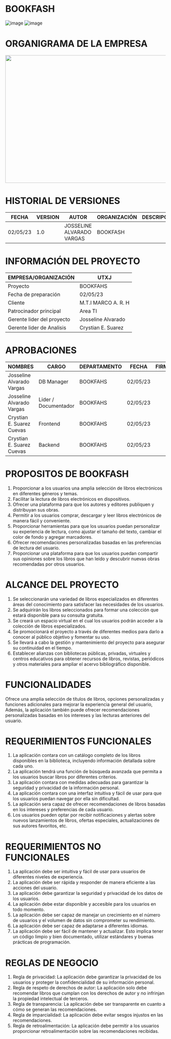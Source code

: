 # BOOKFASH 

   
![image](https://github.com/srzzuares/DDI_Integradora_BOOKFASH/assets/84793967/04aceb1d-a28c-4346-a0e1-03c2abc32064)  ![image](https://github.com/srzzuares/DDI_Integradora_BOOKFASH/assets/84793967/51d4a167-96ea-40aa-84b2-c345b48733ad)

# ORGANIGRAMA DE LA EMPRESA
<p align="center">
  <img width="800" height="400" src="https://github.com/srzzuares/DDI_Integradora_BOOKFASH/assets/84793967/de3e9929-74d5-4283-a111-4dba026797f1">
</p>


# HISTORIAL DE VERSIONES

| FECHA    | VERSION  | AUTOR    | ORGANIZACIÓN | DESCRIPCIÓN |
|----------|----------|----------|--------------|-------------|
| 02/05/23    | 1.0   | JOSSELINE ALVARADO VARGAS   |  BOOKFASH            |             |

# INFORMACIÓN DEL PROYECTO

| EMPRESA/ORGANIZACIÓN | UTXJ |
|----------------------|------|
| Proyecto             |BOOKFAHS|
|Fecha de preparación  |02/05/23|
|Cliente               |M.T.I MARCO A. R. H|
|Patrocinador principal | Area TI |
|Gerente lider del proyecto | Josseline Alvarado |
|Gerente lider de Analisis | Crystian E. Suarez |


# APROBACIONES

| NOMBRES | CARGO | DEPARTAMENTO | FECHA | FIRMA |
|--------|-------|-----------------------------|---------------|------------|
|Josseline Alvarado Vargas| DB Manager | BOOKFAHS | 02/05/23 |             |
|Josseline Alvarado Vargas| Lider / Documentador | BOOKFAHS | 02/05/23 |             |
|Crystian E. Suarez Cuevas| Frontend | BOOKFAHS | 02/05/23 |             |
|Crystian E. Suarez Cuevas| Backend | BOOKFAHS | 02/05/23 |             |


# PROPOSITOS DE BOOKFASH

1.	Proporcionar a los usuarios una amplia selección de libros electrónicos en diferentes géneros y temas. 
2.	Facilitar la lectura de libros electrónicos en dispositivos. 
3.	Ofrecer una plataforma para que los autores y editores publiquen y distribuyan sus obras. 
4.	Permitir a los usuarios comprar, descargar y leer libros electrónicos de manera fácil y conveniente. 
5.	Proporcionar herramientas para que los usuarios puedan personalizar su experiencia de lectura, como ajustar el tamaño del texto, cambiar el color de fondo y agregar marcadores. 
6.	Ofrecer recomendaciones personalizadas basadas en las preferencias de lectura del usuario. 
7.	Proporcionar una plataforma para que los usuarios puedan compartir sus opiniones sobre los libros que han leído y descubrir nuevas obras recomendadas por otros usuarios.

# ALCANCE DEL PROYECTO

1. Se seleccionarán una variedad de libros especializados en diferentes áreas del conocimiento para satisfacer las necesidades de los usuarios.
2. Se adquirirán los libros seleccionados para formar una colección que estará disponible para su consulta gratuita.
3. Se creará un espacio virtual en el cual los usuarios podrán acceder a la colección de libros especializados.
4. Se promocionará el proyecto a través de diferentes medios para darlo a conocer al público objetivo y fomentar su uso.
5. Se llevará a cabo la gestión y mantenimiento del proyecto para asegurar su continuidad en el tiempo.
6. Establecer alianzas con bibliotecas públicas, privadas, virtuales y centros educativos para obtener recursos de libros, revistas, periódicos y otros materiales para ampliar el acervo bibliográfico disponible.

# FUNCIONALIDADES

Ofrece una amplia selección de títulos de libros, opciones personalizadas y funciones adicionales para mejorar la experiencia general del usuario, Además, la aplicación también puede ofrecer recomendaciones personalizadas basadas en los intereses y las lecturas anteriores del usuario. 

# REQUERIMIENTOS FUNCIONALES

1. La aplicación contara con un catálogo completo de los libros disponibles en la biblioteca, incluyendo información detallada sobre cada uno. 
2. La aplicación tendrá una función de búsqueda avanzada que permita a los usuarios buscar libros por diferentes criterios.
3. La aplicación contara con medidas adecuadas para garantizar la seguridad y privacidad de la información personal.
4. La aplicación contara con una interfaz intuitiva y fácil de usar para que los usuarios puedan navegar por ella sin dificultad.
5. La aplicación sera capaz de ofrecer recomendaciones de libros basadas en los intereses y preferencias de cada usuario.
6. Los usuarios pueden optar por recibir notificaciones y alertas sobre nuevos lanzamientos de libros, ofertas especiales, actualizaciones de sus autores favoritos, etc.

   
# REQUERIMIENTOS NO FUNCIONALES

1. La aplicación debe ser intuitiva y fácil de usar para usuarios de diferentes niveles de experiencia. 
2. La aplicación debe ser rápida y responder de manera eficiente a las acciones del usuario. 
3. La aplicación debe garantizar la seguridad y privacidad de los datos de los usuarios. 
4. La aplicación debe estar disponible y accesible para los usuarios en todo momento.
5. La aplicación debe ser capaz de manejar un crecimiento en el número de usuarios y el volumen de datos sin comprometer su rendimiento. 
6. La aplicación debe ser capaz de adaptarse a diferentes idiomas.
7. La aplicación debe ser fácil de mantener y actualizar. Esto implica tener un código limpio y bien documentado, utilizar estándares y buenas prácticas de programación.

# REGLAS DE NEGOCIO 

1. Regla de privacidad: La aplicación debe garantizar la privacidad de los usuarios y proteger la confidencialidad de su información personal. 
2. Regla de respeto de derechos de autor: La aplicación solo debe recomendar libros que cumplan con los derechos de autor y no infrinjan la propiedad intelectual de terceros.
3. Regla de transparencia: La aplicación debe ser transparente en cuanto a cómo se generan las recomendaciones. 
4. Regla de imparcialidad: La aplicación debe evitar sesgos injustos en las recomendaciones. 
5. Regla de retroalimentación: La aplicación debe permitir a los usuarios proporcionar retroalimentación sobre las recomendaciones recibidas.






